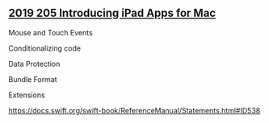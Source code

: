 
## [2019 205 Introducing iPad Apps for Mac](https://developer.apple.com/videos/play/wwdc2019/205/)




Mouse and Touch Events



Conditionalizing code


Data Protection


Bundle Format

Extensions


https://docs.swift.org/swift-book/ReferenceManual/Statements.html#ID538
